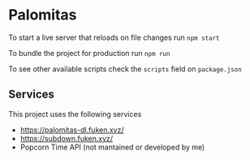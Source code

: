 # Palomitas

To start a live server that reloads on file changes run `npm start`

To bundle the project for production run `npm run`

To see other available scripts check the `scripts` field on `package.json`

## Services

This project uses the following services
* https://palomitas-dl.fuken.xyz/
* https://subdown.fuken.xyz/
* Popcorn Time API (not mantained or developed by me)

